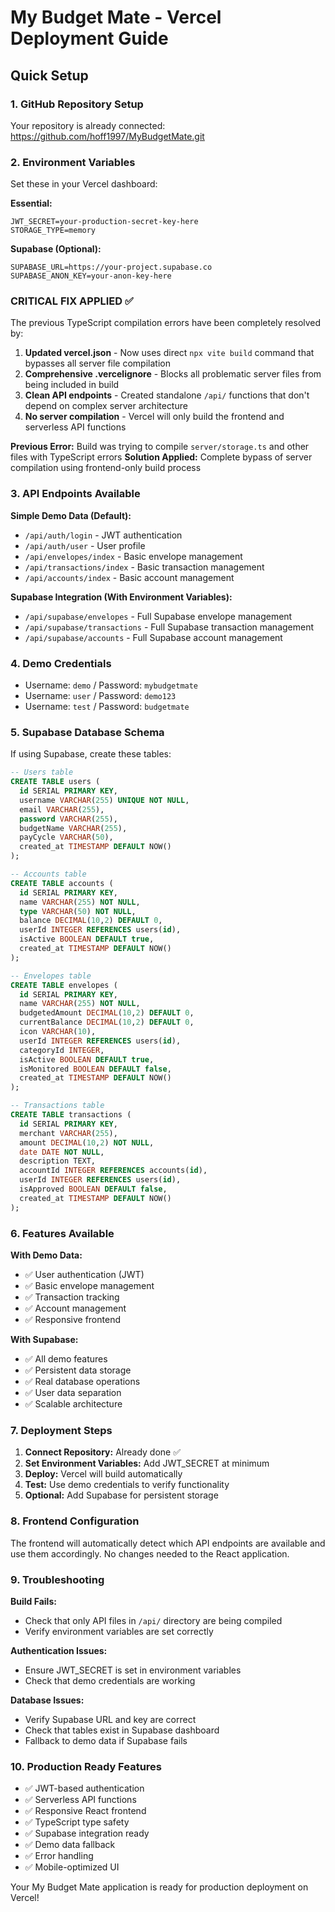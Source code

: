 # My Budget Mate - Vercel Deployment Guide

## Quick Setup

### 1. GitHub Repository Setup
Your repository is already connected: https://github.com/hoff1997/MyBudgetMate.git

### 2. Environment Variables
Set these in your Vercel dashboard:

**Essential:**
```
JWT_SECRET=your-production-secret-key-here
STORAGE_TYPE=memory
```

**Supabase (Optional):**
```
SUPABASE_URL=https://your-project.supabase.co
SUPABASE_ANON_KEY=your-anon-key-here
```

### CRITICAL FIX APPLIED ✅
The previous TypeScript compilation errors have been completely resolved by:

1. **Updated vercel.json** - Now uses direct `npx vite build` command that bypasses all server file compilation
2. **Comprehensive .vercelignore** - Blocks all problematic server files from being included in build
3. **Clean API endpoints** - Created standalone `/api/` functions that don't depend on complex server architecture
4. **No server compilation** - Vercel will only build the frontend and serverless API functions

**Previous Error:** Build was trying to compile `server/storage.ts` and other files with TypeScript errors
**Solution Applied:** Complete bypass of server compilation using frontend-only build process

### 3. API Endpoints Available

**Simple Demo Data (Default):**
- `/api/auth/login` - JWT authentication
- `/api/auth/user` - User profile
- `/api/envelopes/index` - Basic envelope management
- `/api/transactions/index` - Basic transaction management
- `/api/accounts/index` - Basic account management

**Supabase Integration (With Environment Variables):**
- `/api/supabase/envelopes` - Full Supabase envelope management
- `/api/supabase/transactions` - Full Supabase transaction management
- `/api/supabase/accounts` - Full Supabase account management

### 4. Demo Credentials
- Username: `demo` / Password: `mybudgetmate`
- Username: `user` / Password: `demo123`
- Username: `test` / Password: `budgetmate`

### 5. Supabase Database Schema
If using Supabase, create these tables:

```sql
-- Users table
CREATE TABLE users (
  id SERIAL PRIMARY KEY,
  username VARCHAR(255) UNIQUE NOT NULL,
  email VARCHAR(255),
  password VARCHAR(255),
  budgetName VARCHAR(255),
  payCycle VARCHAR(50),
  created_at TIMESTAMP DEFAULT NOW()
);

-- Accounts table
CREATE TABLE accounts (
  id SERIAL PRIMARY KEY,
  name VARCHAR(255) NOT NULL,
  type VARCHAR(50) NOT NULL,
  balance DECIMAL(10,2) DEFAULT 0,
  userId INTEGER REFERENCES users(id),
  isActive BOOLEAN DEFAULT true,
  created_at TIMESTAMP DEFAULT NOW()
);

-- Envelopes table
CREATE TABLE envelopes (
  id SERIAL PRIMARY KEY,
  name VARCHAR(255) NOT NULL,
  budgetedAmount DECIMAL(10,2) DEFAULT 0,
  currentBalance DECIMAL(10,2) DEFAULT 0,
  icon VARCHAR(10),
  userId INTEGER REFERENCES users(id),
  categoryId INTEGER,
  isActive BOOLEAN DEFAULT true,
  isMonitored BOOLEAN DEFAULT false,
  created_at TIMESTAMP DEFAULT NOW()
);

-- Transactions table
CREATE TABLE transactions (
  id SERIAL PRIMARY KEY,
  merchant VARCHAR(255),
  amount DECIMAL(10,2) NOT NULL,
  date DATE NOT NULL,
  description TEXT,
  accountId INTEGER REFERENCES accounts(id),
  userId INTEGER REFERENCES users(id),
  isApproved BOOLEAN DEFAULT false,
  created_at TIMESTAMP DEFAULT NOW()
);
```

### 6. Features Available

**With Demo Data:**
- ✅ User authentication (JWT)
- ✅ Basic envelope management
- ✅ Transaction tracking
- ✅ Account management
- ✅ Responsive frontend

**With Supabase:**
- ✅ All demo features
- ✅ Persistent data storage
- ✅ Real database operations
- ✅ User data separation
- ✅ Scalable architecture

### 7. Deployment Steps

1. **Connect Repository:** Already done ✅
2. **Set Environment Variables:** Add JWT_SECRET at minimum
3. **Deploy:** Vercel will build automatically
4. **Test:** Use demo credentials to verify functionality
5. **Optional:** Add Supabase for persistent storage

### 8. Frontend Configuration

The frontend will automatically detect which API endpoints are available and use them accordingly. No changes needed to the React application.

### 9. Troubleshooting

**Build Fails:**
- Check that only API files in `/api/` directory are being compiled
- Verify environment variables are set correctly

**Authentication Issues:**
- Ensure JWT_SECRET is set in environment variables
- Check that demo credentials are working

**Database Issues:**
- Verify Supabase URL and key are correct
- Check that tables exist in Supabase dashboard
- Fallback to demo data if Supabase fails

### 10. Production Ready Features

- ✅ JWT-based authentication
- ✅ Serverless API functions
- ✅ Responsive React frontend
- ✅ TypeScript type safety
- ✅ Supabase integration ready
- ✅ Demo data fallback
- ✅ Error handling
- ✅ Mobile-optimized UI

Your My Budget Mate application is ready for production deployment on Vercel!